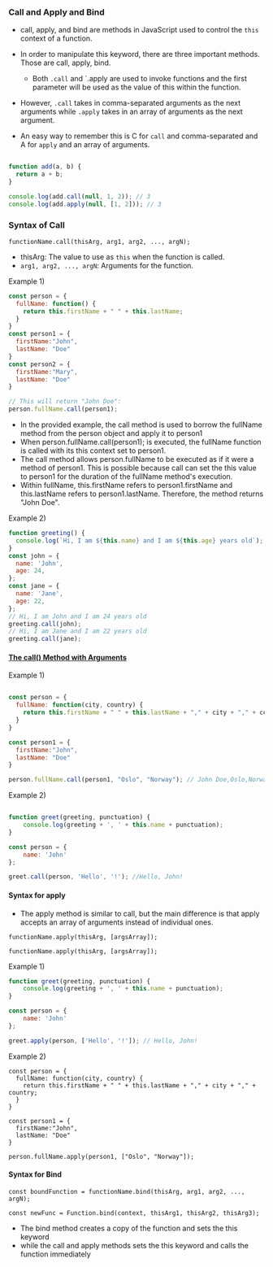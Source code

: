 ### Call and Apply and Bind

- call, apply, and bind are methods in JavaScript used to control the `this` context of a function.
- In order to manipulate this keyword, there are three important methods. Those are call, apply, bind.

  - Both `.call` and `.apply are used to invoke functions and the first parameter will be used as the value of this within the function.
 -  However, `.call` takes in comma-separated arguments as the next arguments while `.apply` takes in an array of arguments as the next argument.
 -  An easy way to remember this is C for `call` and comma-separated and A for `apply` and an array of arguments.



```javascript

function add(a, b) {
  return a + b;
}

console.log(add.call(null, 1, 2)); // 3
console.log(add.apply(null, [1, 2])); // 3
```

### Syntax of Call

`functionName.call(thisArg, arg1, arg2, ..., argN);`

- thisArg: The value to use as `this` when the function is called.
- `arg1, arg2, ..., argN`: Arguments for the function.

  
 Example 1)

```javascript
const person = {
  fullName: function() {
    return this.firstName + " " + this.lastName;
  }
}
const person1 = {
  firstName:"John",
  lastName: "Doe"
}
const person2 = {
  firstName:"Mary",
  lastName: "Doe"
}

// This will return "John Doe":
person.fullName.call(person1);
```


- In the provided example, the call method is used to borrow the fullName method from the person object and apply it to person1
- When person.fullName.call(person1); is executed, the fullName function is called with its this context set to person1.
- The call method allows person.fullName to be executed as if it were a method of person1. This is possible because call can set the this value to person1 for the duration of the fullName method's execution.
- Within fullName, this.firstName refers to person1.firstName and this.lastName refers to person1.lastName. Therefore, the method returns "John Doe".


Example 2)

```javascript
function greeting() {
  console.log(`Hi, I am ${this.name} and I am ${this.age} years old`);
}
const john = {
  name: 'John',
  age: 24,
};
const jane = {
  name: 'Jane',
  age: 22,
};
// Hi, I am John and I am 24 years old
greeting.call(john);
// Hi, I am Jane and I am 22 years old
greeting.call(jane);
```

 #### <ins> The call() Method with Arguments</ins>

 Example 1)

```javascript

const person = {
  fullName: function(city, country) {
    return this.firstName + " " + this.lastName + "," + city + "," + country;
  }
}

const person1 = {
  firstName:"John",
  lastName: "Doe"
}

person.fullName.call(person1, "Oslo", "Norway"); // John Doe,Oslo,Norway
```

Example 2)

```javascript

function greet(greeting, punctuation) {
    console.log(greeting + ', ' + this.name + punctuation);
}

const person = {
    name: 'John'
};

greet.call(person, 'Hello', '!'); //Hello, John!


```


#### Syntax for apply

- The apply method is similar to call, but the main difference is that apply accepts an array of arguments instead of individual ones.

`functionName.apply(thisArg, [argsArray]);`

`functionName.apply(thisArg, [argsArray]);`

Example 1)

```javascript
function greet(greeting, punctuation) {
    console.log(greeting + ', ' + this.name + punctuation);
}

const person = {
    name: 'John'
};

greet.apply(person, ['Hello', '!']); // Hello, John!
```
Example 2)

```javasacript
const person = {
  fullName: function(city, country) {
    return this.firstName + " " + this.lastName + "," + city + "," + country;
  }
}

const person1 = {
  firstName:"John",
  lastName: "Doe"
}

person.fullName.apply(person1, ["Oslo", "Norway"]);
```

#### Syntax for Bind

`const boundFunction = functionName.bind(thisArg, arg1, arg2, ..., argN);`

`const newFunc = Function.bind(context, thisArg1, thisArg2, thisArg3);`

- The bind method creates a copy of the function and sets the this keyword
- while the call and apply methods sets the this keyword and calls the function immediately



